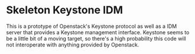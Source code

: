 Skeleton Keystone IDM
=====================
This is a prototype of Openstack's Keystone protocol as well as a IDM server that provides a Keystone management interface.
Keystone seems to be a little bit of a moving target, so there's a high probability this code will not interoperate
with anything provided by Openstack.


